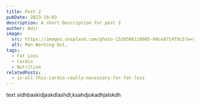 ```yaml
---
title: Post 2
pubDate: 2023-10-03
description: A short Description for post 2
author: Adir
image:
  src: https://images.unsplash.com/photo-1526506118085-60ce8714f8c5?w=500&auto=format&fit=crop&q=60&ixlib=rb-4.0.3&ixid=M3wxMjA3fDB8MHxzZWFyY2h8Mnx8Z3ltfGVufDB8fDB8fHww,
  alt: Man Working Out,
tags:
  - Fat Loss
  - Cardio
  - Nutrition
relatedPosts:
  - is-all-this-cardio-really-necessary-for-fat-loss
---
```


text sidhbaskidjaskdlashdl;ksahdjokadhjalskdh
